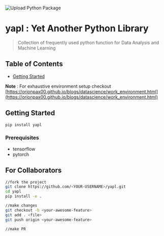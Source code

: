 ![Upload Python Package](https://github.com/orionpax00/yapl/workflows/Upload%20Python%20Package/badge.svg?branch=master&event=push)
# yapl : Yet Another Python Library

> Collection of frequently used python function for Data Analysis and Machine Learning

## Table of Contents

* [Getting Started](#getting-started)

**Note** : For exhaustive environment setup checkout [https://orionpax00.github.io/blogs/datascience/work_environment.html](https://orionpax00.github.io/blogs/datascience/work_environment.html)


## Getting Started
```bash
pip install yapl
```
### Prerequisites

* tensorflow
* pytorch


## For Collaborators

```bash
//fork the project
git clone https://github.com/<YOUR-USERNAME>/yapl.git
cd yapl
pip install -e .

//make changes
git checkout -b <your-awesome-feature>
git add . <file>
git push origin <your-awesome-feature>

//make PR
```
